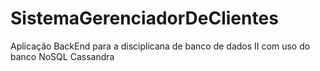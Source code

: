 # SistemaGerenciadorDeClientes
Aplicação BackEnd para a disciplicana de banco de dados II com uso do banco NoSQL Cassandra
